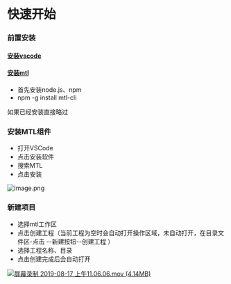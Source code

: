 # 快速开始

<a name="5OYNX"></a>
### 前置安装
<a name="WWRC5"></a>
#### [安装vscode](https://code.visualstudio.com/Download)
<a name="GKqIn"></a>
#### [安装mtl](http://mtltoolsdocs20190806.test.app.yyuap.com/0201-mtl-cli-detail)

- 首先安装node.js、npm
- npm -g install mtl-cli

如果已经安装直接略过

<a name="DHL2F"></a>
### 安装MTL组件

- 打开VSCode
- 点击安装软件
- 搜索MTL
- 点击安装

![image.png](https://cdn.nlark.com/yuque/0/2019/png/271500/1566010605575-9983cdc0-73e3-4426-a38c-bedf622c5ffa.png#align=left&display=inline&height=487&name=image.png&originHeight=536&originWidth=952&size=64783&status=done&width=865.4545266963238)

<a name="tsZtH"></a>
### 新建项目

- 选择mtl工作区
- 点击创建工程（当前工程为空时会自动打开操作区域，未自动打开，在目录文件区-点击 --新建按钮--创建工程 ）
- 选择工程名称、目录
- 点击创建完成后会自动打开

[![屏幕录制 2019-08-17 上午11.06.06.mov (4.14MB)](https://cdn.nlark.com/yuque/0/2019/jpeg/271500/1566012347833-06e260e4-6a81-4aff-9bf5-de2cdeeb372e.jpeg?x-oss-process=image/resize,h_450)](https://www.yuque.com/yl66/gb4e4w/ts0opi?_lake_card=%7B%22status%22%3A%22done%22%2C%22name%22%3A%22%E5%B1%8F%E5%B9%95%E5%BD%95%E5%88%B6+2019-08-17+%E4%B8%8A%E5%8D%8811.06.06.mov%22%2C%22size%22%3A4343672%2C%22percent%22%3A0%2C%22id%22%3A%22504I1%22%2C%22videoId%22%3A%22958f544c75e04c6db92606c695fa3837%22%2C%22aliyunVideoSrc%22%3Anull%2C%22taobaoVideoId%22%3A%22233947663317%22%2C%22uploaderId%22%3A271500%2C%22authKey%22%3A%22YXBwX2tleT04MDAwMDAwMTImYXV0aF9pbmZvPXsidGltZXN0YW1wRW5jcnlwdGVkIjoiYmQ4NjFiYzFjODViYmIwZDhiNWVlOTY4OWQ1MDBhM2QifSZkdXJhdGlvbj0mdGltZXN0YW1wPTE1NjYxOTc5Njg%3D%22%2C%22docUrl%22%3A%22https%3A%2F%2Fwww.yuque.com%2Fyl66%2Fgb4e4w%2Fts0opi%22%2C%22coverUrl%22%3A%22https%3A%2F%2Fcdn.nlark.com%2Fyuque%2F0%2F2019%2Fjpeg%2F271500%2F1566012347833-06e260e4-6a81-4aff-9bf5-de2cdeeb372e.jpeg%22%2C%22card%22%3A%22video%22%7D#504I1)


